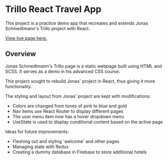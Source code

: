 # Trillo React Travel App

This project is a practice demo app that recreates and extends Jonas Schmedtmann's Trillo project with React.

[View live page here.](https://trillo.tilly.digital/)

## Overview

Jonas Schmedtmann's Trillo page is a static webpage built using HTML and SCSS. It serves as a demo in his advanced CSS course.

This project sought to rebuild Jonas' project in React, thus giving it more functionality.

The styling and layout from Jonas' project are kept with modifications:

- Colors are changed from tones of pink to blue and gold
- Nav items use React Router to display different pages
- The user menu item now has a hover dropdown menu
- UseState is used to display conditional content based on the active page

Ideas for future improvements:

- Fleshing out and styling 'welcome' and other pages
- Managing state with Redux
- Creating a dummy database in Firebase to store additional hotels

